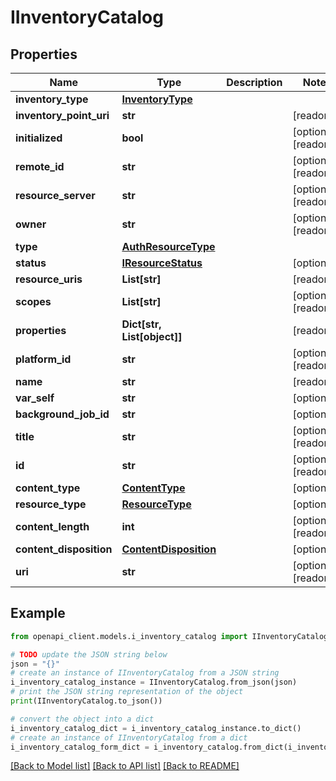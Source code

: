 # IInventoryCatalog


## Properties

Name | Type | Description | Notes
------------ | ------------- | ------------- | -------------
**inventory_type** | [**InventoryType**](InventoryType.md) |  | 
**inventory_point_uri** | **str** |  | [readonly] 
**initialized** | **bool** |  | [optional] [readonly] 
**remote_id** | **str** |  | [optional] [readonly] 
**resource_server** | **str** |  | [optional] [readonly] 
**owner** | **str** |  | [optional] [readonly] 
**type** | [**AuthResourceType**](AuthResourceType.md) |  | 
**status** | [**IResourceStatus**](IResourceStatus.md) |  | [optional] 
**resource_uris** | **List[str]** |  | [readonly] 
**scopes** | **List[str]** |  | [optional] [readonly] 
**properties** | **Dict[str, List[object]]** |  | [readonly] 
**platform_id** | **str** |  | [optional] [readonly] 
**name** | **str** |  | [readonly] 
**var_self** | **str** |  | [optional] 
**background_job_id** | **str** |  | [optional] 
**title** | **str** |  | [optional] [readonly] 
**id** | **str** |  | [optional] [readonly] 
**content_type** | [**ContentType**](ContentType.md) |  | [optional] 
**resource_type** | [**ResourceType**](ResourceType.md) |  | [optional] 
**content_length** | **int** |  | [optional] [readonly] 
**content_disposition** | [**ContentDisposition**](ContentDisposition.md) |  | [optional] 
**uri** | **str** |  | [optional] [readonly] 

## Example

```python
from openapi_client.models.i_inventory_catalog import IInventoryCatalog

# TODO update the JSON string below
json = "{}"
# create an instance of IInventoryCatalog from a JSON string
i_inventory_catalog_instance = IInventoryCatalog.from_json(json)
# print the JSON string representation of the object
print(IInventoryCatalog.to_json())

# convert the object into a dict
i_inventory_catalog_dict = i_inventory_catalog_instance.to_dict()
# create an instance of IInventoryCatalog from a dict
i_inventory_catalog_form_dict = i_inventory_catalog.from_dict(i_inventory_catalog_dict)
```
[[Back to Model list]](../README.md#documentation-for-models) [[Back to API list]](../README.md#documentation-for-api-endpoints) [[Back to README]](../README.md)


